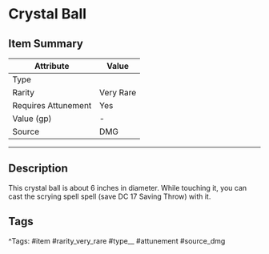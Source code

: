 # Crystal Ball

## Item Summary

| Attribute            | Value                        |
|----------------------|------------------------------|
| Type                 |   |
| Rarity               | Very Rare             |
| Requires Attunement  | Yes                |
| Value (gp)           | -    |
| Source               | DMG |

---

## Description

This crystal ball is about 6 inches in diameter. While touching it, you can cast the scrying spell spell (save DC 17 Saving Throw) with it.

## Tags

^Tags: #item #rarity_very_rare #type__ #attunement #source_dmg
